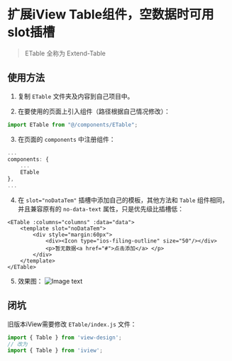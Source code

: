 # 扩展iView Table组件，空数据时可用slot插槽

> ETable 全称为 Extend-Table

## 使用方法

1. 复制 `ETable` 文件夹及内容到自己项目中。

2. 在要使用的页面上引入组件（路径根据自己情况修改）：
```js
import ETable from "@/components/ETable";
```

3. 在页面的 `components` 中注册组件：
```js
... 
components: {
    ...
    ETable
},
... 
```

4. 在 `slot="noDataTem"` 插槽中添加自己的模板，其他方法和 `Table` 组件相同，并且兼容原有的 `no-data-text` 属性，只是优先级比插槽低：
```vue
<ETable :columns="columns" :data="data">
    <template slot="noDataTem">
        <div style="margin:60px">
            <div><Icon type="ios-filing-outline" size="50"/></div>
            <p>暂无数据<a href="#">点击添加</a> </p>
        </div>
    </template>
</ETable>
```

5. 效果图：
![Image text](https://raw.githubusercontent.com/zeronexxx/ETable/master/images/example.jpg)

## 闭坑
旧版本iView需要修改 `ETable/index.js` 文件：
```js
import { Table } from 'view-design';
// 改为
import { Table } from 'iview';
```
